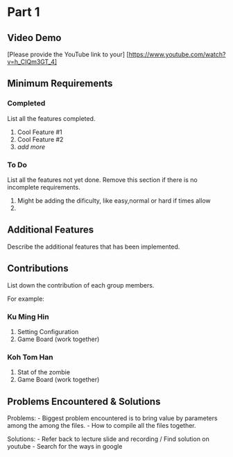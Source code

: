 # Part 1

## Video Demo

[Please provide the YouTube link to your]
[https://www.youtube.com/watch?v=h_CIQm3GT_4]

## Minimum Requirements

### Completed

List all the features completed.

1. Cool Feature #1
2. Cool Feature #2
3. *add more*

### To Do

List all the features not yet done. Remove this section if there is no incomplete requirements.

1. Might be adding the dificulty, like easy,normal or hard if times allow
2. 

## Additional Features

Describe the additional features that has been implemented.

## Contributions

List down the contribution of each group members.

For example:

### Ku Ming Hin

1. Setting Configuration
2. Game Board (work together)

### Koh Tom Han

1. Stat of the zombie
2. Game Board (work together)

## Problems Encountered & Solutions

Problems:   - Biggest problem encountered is to bring value by parameters among the among the files.
            - How to compile all the files together.

Solutions:  - Refer back to lecture slide and recording / Find solution on youtube
            - Search for the ways in google
